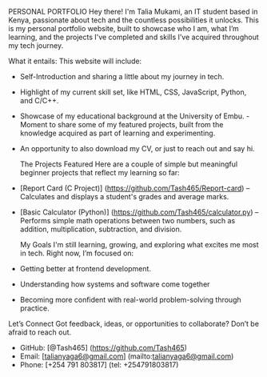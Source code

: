  PERSONAL PORTFOLIO
Hey there! I'm Talia Mukami, an IT student based in Kenya, passionate about tech and the countless possibilities it unlocks. This is my personal portfolio website, built to showcase who I am, what I’m learning, and the projects I've completed and skills I’ve acquired throughout my tech journey.

 What it entails:
This website will include:
- Self-Introduction and sharing a little about my journey in tech.
- Highlight of my current skill set, like HTML, CSS, JavaScript, Python, and C/C++.
- Showcase of my educational background at the University of Embu.
-Moment to share some of my featured projects, built from the knowledge acquired as part of learning and experimenting.
- An opportunity to also download my CV, or just to reach out and say hi.

  The Projects Featured
Here are a couple of simple but meaningful beginner projects that reflect my learning so far:
- [Report Card (C Project)] (https://github.com/Tash465/Report-card) – Calculates and displays a student's grades and average marks.
- [Basic Calculator (Python)] (https://github.com/Tash465/calculator.py) – Performs simple math operations between two numbers, such as addition, multiplication, subtraction, and division.

  My Goals
I'm still learning, growing, and exploring what excites me most in tech. Right now, I’m focused on:
- Getting better at frontend development.
- Understanding how systems and software come together
- Becoming more confident with real-world problem-solving through practice.

 Let’s Connect
Got feedback, ideas, or opportunities to collaborate? Don’t be afraid to reach out.

- GitHub: [@Tash465] (https://github.com/Tash465)
- Email: [talianyaga6@gmail.com] (mailto:talianyaga6@gmail.com)
- Phone: [+254 791 803817] (tel: +254791803817)

